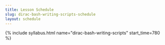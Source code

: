 ```yaml
---
title: Lesson Schedule
slug: dirac-bash-writing-scripts-schedule
layout: schedule
---
```

{% include syllabus.html  name="dirac-bash-writing-scripts" start_time=780 %}